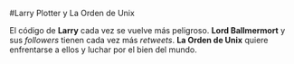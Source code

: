 #Larry Plotter y La Orden de Unix

El código de **Larry** cada vez se vuelve más peligroso.
**Lord Ballmermort** y sus *followers* tienen cada vez más *retweets*.
**La Orden de Unix** quiere enfrentarse a ellos y luchar por el bien del mundo.